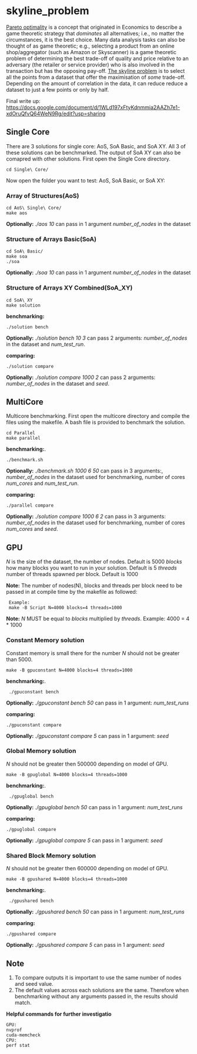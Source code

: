 # skyline_problem
[Pareto optimality](https://en.wikipedia.org/wiki/Pareto_efficiency) is a concept that originated in Economics to describe a game theoretic strategy that *dominates* all alternatives; i.e., no matter the circumstances, it is the best choice. Many data analysis tasks can also be thought of as game theoretic; e.g., selecting a product from an online shop/aggregator (such as Amazon or Skyscanner) is a game theoretic problem of determining the best trade-off of quality and price relative to an adversary (the retailer or service provider) who is also involved in the transaction but has the opposing pay-off. [The skyline problem](http://delab.csd.auth.gr/papers/IISA2015tpm.pdf) is to select all the points from a dataset that offer the maximisation of *some* trade-off. Depending on the amount of correlation in the data, it can reduce reduce a dataset to just a few points or only by half.

Final write up:
https://docs.google.com/document/d/1WLd197xFtyKdnmmia2AAZh7e1-xdOruQfvQ64WeN9Rg/edit?usp=sharing


## Single Core
There are 3 solutions for single core: AoS, SoA Basic, and SoA XY. All 3 of these solutions can be benchmarked. The output of SoA XY can also be comapred with other solutions.
First open the Single Core directory.
```
cd Single\ Core/
```
Now open the folder you want to test: AoS, SoA Basic, or SoA XY:
### Array of Structures(AoS)
```
cd AoS\ Single\ Core/ 
make aos  

 ```
 **Optionally:** *./aos 10*  can pass in 1 argument *number_of_nodes* in the dataset
### Structure of Arrays Basic(SoA)
```
cd SoA\ Basic/
make soa  
./soa 
 ```
**Optionally:** *./soa 10*  can pass in 1 argument *number_of_nodes* in the dataset
### Structure of Arrays XY Combined(SoA_XY)
```
cd SoA\ XY
make solution
```
**benchmarking:**
```
./solution bench
```
**Optionally:** *./solution bench 10 3*  can pass 2 arguments: *number_of_nodes* in the dataset and *num_test_run*.

**comparing:** 
```
./solution compare
``` 
**Optionally:** *./solution compare 1000 2*  can pass 2 arguments: *number_of_nodes* in the dataset and *seed*.
 

## MultiCore
Multicore benchmarking. First open the multicore directory and compile the files using the makefile. A bash file is provided to benchmark the solution. 
```
cd Parallel
make parallel
 ```
**benchmarking:**.
```
./benchmark.sh
```
**Optionally:** *./benchmark.sh 1000 6 50* can pass in 3 arguments:, *number_of_nodes* in the dataset used for benchmarking, number of cores *num_cores* and *num_test_run*.

**comparing:**
```
./parallel compare
``` 
**Optionally:** *./solution compare 1000 6 2*  can pass in 3 arguments: *number_of_nodes* in the dataset used for benchmarking, number of cores *num_cores* and *seed*.

 ## GPU  
 *N* is the size of the dataset, the number of nodes. Default is 5000
 *blocks* how many blocks you want to run in your solution. Default is 5
 *threads* number of threads spawned per block. Default is 1000

 **Note:**  The number of nodes(N), blocks and threads per block need to be passed 
            in at compile time by the makefile as followed:
```
 Example:
 make -B Script N=4000 blocks=4 threads=1000
 ```
 **Note:**  *N* MUST be equal to *blocks* multiplied by *threads*. Example: 4000 = 4 \* 1000 

### Constant Memory solution 
Constant memory is small there for the number *N* should not be greater than 5000.
 ```
 make -B gpuconstant N=4000 blocks=4 threads=1000
 ```
**benchmarking:**.
```
 ./gpuconstant bench
```
**Optionally:** *./gpuconstant bench 50* can pass in 1 argument: *num_test_runs*

**comparing:**
```
./gpuconstant compare
``` 
**Optionally:** *./gpuconstant compare 5* can pass in 1 argument: *seed*
 
 ### Global Memory solution
 *N* should not be greater then 500000 depending on model of GPU.
  ```
 make -B gpuglobal N=4000 blocks=4 threads=1000
 ```
**benchmarking:**.
```
 ./gpuglobal bench
```
**Optionally:** *./gpuglobal bench 50* can pass in 1 argument: *num_test_runs*

**comparing:** 
```
./gpuglobal compare
``` 
**Optionally:** *./gpuglobal compare 5* can pass in 1 argument: *seed*

 
 ### Shared Block Memory solution
 *N* should not be greater then 600000 depending on model of GPU.
  ```
 make -B gpushared N=4000 blocks=4 threads=1000
 ```
**benchmarking:**.
```
 ./gpushared bench
```
**Optionally:** *./gpushared bench 50* can pass in 1 argument: *num_test_runs*

**comparing:** 
```
./gpushared compare
``` 
**Optionally:** *./gpushared compare 5* can pass in 1 argument: *seed*

## Note 
1) To compare outputs it is important to use the same number of nodes and seed value.
2) The default values across each solutions are the same. Therefore when benchmarking without any arguments passed in, the results should match.

**Helpful commands for further investigatio**
```
GPU:
nvprof 
cuda-memcheck
CPU:
perf stat
```


